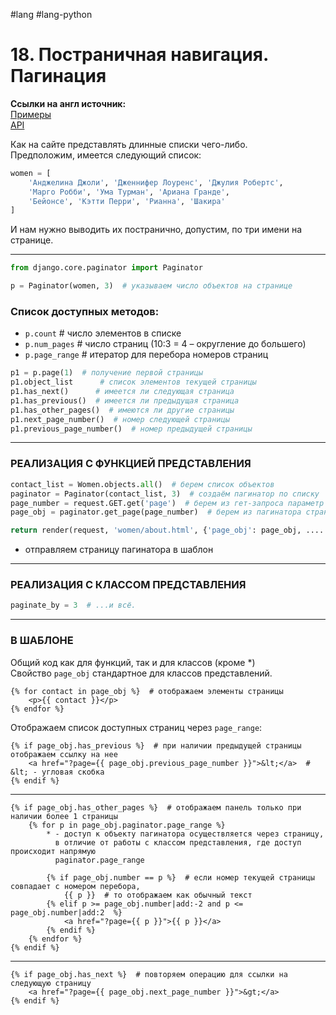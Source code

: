 #lang #lang-python 

# 18. Постраничная навигация. Пагинация

**Ссылки на англ источник:**  
[Примеры](https://docs.djangoproject.com/en/3.1/topics/pagination/)  
[API](https://docs.djangoproject.com/en/3.1/ref/paginator/)  

Как на сайте представлять длинные списки чего-либо.  
Предположим, имеется следующий список:

```python
women = [
    'Анджелина Джоли', 'Дженнифер Лоуренс', 'Джулия Робертс', 
    'Марго Робби', 'Ума Турман', 'Ариана Гранде', 
    'Бейонсе', 'Кэтти Перри', 'Рианна', 'Шакира'
]
```

И нам нужно выводить их постранично, допустим, по три имени на странице.

---

```python
from django.core.paginator import Paginator

p = Paginator(women, 3)  # указываем число объектов на странице
```

### Список доступных методов:

- `p.count`          # число элементов в списке
- `p.num_pages`     # число страниц (10:3 = 4 – округление до большего)
- `p.page_range`     # итератор для перебора номеров страниц

```python
p1 = p.page(1)  # получение первой страницы
p1.object_list      # список элементов текущей страницы
p1.has_next()      # имеется ли следующая страница
p1.has_previous()  # имеется ли предыдущая страница
p1.has_other_pages()  # имеются ли другие страницы
p1.next_page_number()  # номер следующей страницы
p1.previous_page_number()  # номер предыдущей страницы
```

---

### РЕАЛИЗАЦИЯ С ФУНКЦИЕЙ ПРЕДСТАВЛЕНИЯ

```python
contact_list = Women.objects.all()  # берем список объектов
paginator = Paginator(contact_list, 3)  # создаём пагинатор по списку
page_number = request.GET.get('page')  # берем из гет-запроса параметр страницы 'page'
page_obj = paginator.get_page(page_number)  # берем из пагинатора страницу по полученному через запрос номеру

return render(request, 'women/about.html', {'page_obj': page_obj, ........})
```
- отправляем страницу пагинатора в шаблон

---

### РЕАЛИЗАЦИЯ С КЛАССОМ ПРЕДСТАВЛЕНИЯ

```python
paginate_by = 3  # ...и всё.
```

---

### В ШАБЛОНЕ

Общий код как для функций, так и для классов (кроме *)  
Свойство `page_obj` стандартное для классов представлений.

```django
{% for contact in page_obj %}  # отображаем элементы страницы
    <p>{{ contact }}</p>
{% endfor %}
```

Отображаем список доступных страниц через `page_range`:

```django
{% if page_obj.has_previous %}  # при наличии предыдущей страницы отображаем ссылку на нее
    <a href="?page={{ page_obj.previous_page_number }}">&lt;</a>  # &lt; - угловая скобка
{% endif %}
```

---

```django
{% if page_obj.has_other_pages %}  # отображаем панель только при наличии более 1 страницы
    {% for p in page_obj.paginator.page_range %}  
        * - доступ к объекту пагинатора осуществляется через страницу,
          в отличие от работы с классом представления, где доступ происходит напрямую
          paginator.page_range

        {% if page_obj.number == p %}  # если номер текущей страницы совпадает с номером перебора,
            {{ p }}  # то отображаем как обычный текст
        {% elif p >= page_obj.number|add:-2 and p <= page_obj.number|add:2  %}  
            <a href="?page={{ p }}">{{ p }}</a>  
        {% endif %}
    {% endfor %}
{% endif %}
```

---

```django
{% if page_obj.has_next %}  # повторяем операцию для ссылки на следующую страницу
    <a href="?page={{ page_obj.next_page_number }}">&gt;</a>
{% endif %}
```

